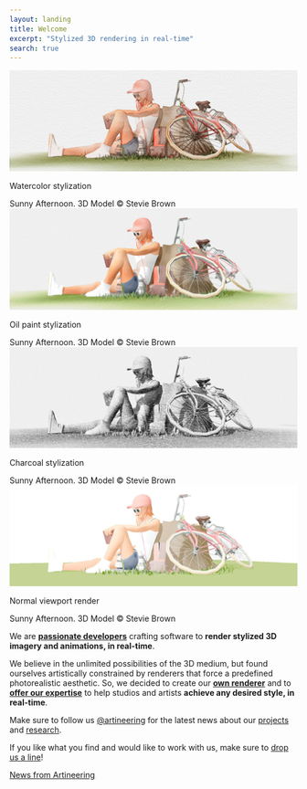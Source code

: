 ```yaml
---
layout: landing
title: Welcome
excerpt: "Stylized 3D rendering in real-time"
search: true
---
```


<div class="aio-slick">
  <div>
    <img src="/images/carousel/summer_wc.jpg" />
    <p>Watercolor stylization</p>
    <span>Sunny Afternoon. 3D Model © Stevie Brown</span>
  </div>
  <div>
    <img src="/images/carousel/summer_op.jpg" />
    <p>Oil paint stylization</p>
    <span>Sunny Afternoon. 3D Model © Stevie Brown</span>
  </div>
  <div>
    <img src="/images/carousel/summer_cc.jpg" />
    <p>Charcoal stylization</p>
    <span>Sunny Afternoon. 3D Model © Stevie Brown</span>
  </div>
  <div>
    <img src="/images/carousel/summer_vp.jpg" />
    <p>Normal viewport render</p>
    <span>Sunny Afternoon. 3D Model © Stevie Brown</span>
  </div>
</div>

We are [**passionate developers**](/about) crafting software to **render stylized 3D imagery and animations, in real-time**.

We believe in the unlimited possibilities of the 3D medium, but found ourselves artistically constrained by renderers that force a predefined photorealistic aesthetic. So, we decided to create our [**own renderer**](/projects/MNPRX) and to [**offer our expertise**](/services) to help studios and artists **achieve any desired style, in real-time**.

Make sure to follow us [@artineering](http://twitter.com/artineering) for the latest news about our [projects](/projects/) and [research](/research).

If you like what you find and would like to work with us, make sure to [drop us a line](/contact)!


<div class="responsive-twitter">
<a class="twitter-timeline" height="100vh" href="https://twitter.com/{{site.author.twitter}}" data-chrome="nofooter noheader">News from Artineering</a> 
</div>
